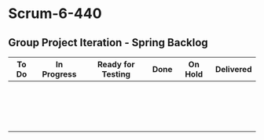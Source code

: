 # Scrum-6-440
## Group Project Iteration - Spring Backlog


| To Do | In Progress | Ready for Testing | Done | On Hold | Delivered |
| --- | --- | --- | --- | --- | --- |
| | | | | | |
| | | | | | |
|  | | | | | |
|  | | | | | |
| | | | | | |
| | | | | | |
|  | | | | | |
|| | | | | |
| | | | | | |
| | | | | | |
|| | | | | |
| | | | | | |
| | | | | | |
| | | | | | |
| | | | | | |
|  | | | | | |
| | | | | | |
 
